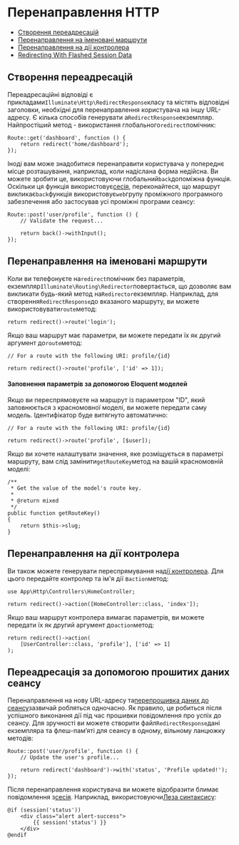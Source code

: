 # Перенаправлення HTTP

-   [Створення переадресацій](#creating-redirects)
-   [Перенаправлення на іменовані маршрути](#redirecting-named-routes)
-   [Перенаправлення на дії контролера](#redirecting-controller-actions)
-   [Redirecting With Flashed Session Data](#redirecting-with-flashed-session-data)

<a name="creating-redirects"></a>

## Створення переадресацій

Переадресаційні відповіді є прикладами`Illuminate\Http\RedirectResponse`класу та містять відповідні заголовки, необхідні для перенаправлення користувача на іншу URL-адресу. Є кілька способів генерувати a`RedirectResponse`екземпляр. Найпростіший метод - використання глобального`redirect`помічник:

    Route::get('dashboard', function () {
        return redirect('home/dashboard');
    });

Іноді вам може знадобитися перенаправити користувача у попереднє місце розташування, наприклад, коли надіслана форма недійсна. Ви можете зробити це, використовуючи глобальний`back`допоміжна функція. Оскільки ця функція використовує[сесія](/docs/{{version}}/session), переконайтеся, що маршрут викликає`back`функція використовує`web`групу проміжного програмного забезпечення або застосував усі проміжні програми сеансу:

    Route::post('user/profile', function () {
        // Validate the request...

        return back()->withInput();
    });

<a name="redirecting-named-routes"></a>

## Перенаправлення на іменовані маршрути

Коли ви телефонуєте на`redirect`помічник без параметрів, екземпляр`Illuminate\Routing\Redirector`повертається, що дозволяє вам викликати будь-який метод на`Redirector`екземпляр. Наприклад, для створення`RedirectResponse`до вказаного маршруту, ви можете використовувати`route`метод:

    return redirect()->route('login');

Якщо ваш маршрут має параметри, ви можете передати їх як другий аргумент до`route`метод:

    // For a route with the following URI: profile/{id}

    return redirect()->route('profile', ['id' => 1]);

<a name="populating-parameters-via-eloquent-models"></a>

#### Заповнення параметрів за допомогою Eloquent моделей

Якщо ви переспрямовуєте на маршрут із параметром "ID", який заповнюється з красномовної моделі, ви можете передати саму модель. Ідентифікатор буде витягнуто автоматично:

    // For a route with the following URI: profile/{id}

    return redirect()->route('profile', [$user]);

Якщо ви хочете налаштувати значення, яке розміщується в параметрі маршруту, вам слід замінити`getRouteKey`метод на вашій красномовній моделі:

    /**
     * Get the value of the model's route key.
     *
     * @return mixed
     */
    public function getRouteKey()
    {
        return $this->slug;
    }

<a name="redirecting-controller-actions"></a>

## Перенаправлення на дії контролера

Ви також можете генерувати переспрямування на[дії контролера](/docs/{{version}}/controllers). Для цього передайте контролер та ім'я дії в`action`метод:

    use App\Http\Controllers\HomeController;

    return redirect()->action([HomeController::class, 'index']);

Якщо ваш маршрут контролера вимагає параметрів, ви можете передати їх як другий аргумент до`action`метод:

    return redirect()->action(
        [UserController::class, 'profile'], ['id' => 1]
    );

<a name="redirecting-with-flashed-session-data"></a>

## Переадресація за допомогою прошитих даних сеансу

Перенаправлення на нову URL-адресу та[перепрошивка даних до сеансу](/docs/{{version}}/session#flash-data)зазвичай робляться одночасно. Як правило, це робиться після успішного виконання дії під час прошивки повідомлення про успіх до сеансу. Для зручності ви можете створити файл`RedirectResponse`дані екземпляра та флеш-пам’яті для сеансу в одному, вільному ланцюжку методів:

    Route::post('user/profile', function () {
        // Update the user's profile...

        return redirect('dashboard')->with('status', 'Profile updated!');
    });

Після перенаправлення користувача ви можете відобразити блимає повідомлення з[сесія](/docs/{{version}}/session). Наприклад, використовуючи[Леза синтаксису](/docs/{{version}}/blade):

    @if (session('status'))
        <div class="alert alert-success">
            {{ session('status') }}
        </div>
    @endif
